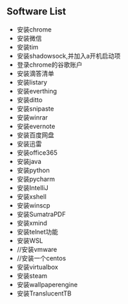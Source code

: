 ## Software List

* 安装chrome
* 安装微信
* 安装tim
* 安装shadowsock,并加入a开机启动项
* 登录chrome的谷歌账户
* 安装滴答清单
* 安装listary
* 安装everthing
* 安装ditto
* 安装snipaste
* 安装winrar
* 安装evernote
* 安装百度网盘
* 安装迅雷
* 安装office365
* 安装java
* 安装python
* 安装pycharm
* 安装IntelliJ
* 安装xshell
* 安装winscp
* 安装SumatraPDF
* 安装xmind
* 安装telnet功能
* 安装WSL
* //安装vmware
* //安装一个centos
* 安装virtualbox
* 安装steam
* 安装wallpaperengine
* 安装TranslucentTB
